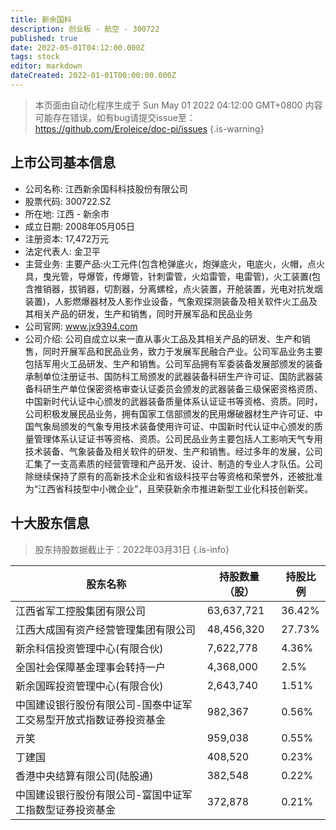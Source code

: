 ```yaml
---
title: 新余国科
description: 创业板 - 航空 - 300722
published: true
date: 2022-05-01T04:12:00.000Z
tags: stock
editor: markdown
dateCreated: 2022-01-01T00:00:00.000Z
---
```


> 本页面由自动化程序生成于 Sun May 01 2022 04:12:00 GMT+0800
> 内容可能存在错误，如有bug请提交issue至：https://github.com/Eroleice/doc-pi/issues
{.is-warning}

## 上市公司基本信息
- 公司名称: 江西新余国科科技股份有限公司
- 股票代码: 300722.SZ
- 所在地: 江西 - 新余市
- 成立日期: 2008年05月05日
- 注册资本: 17,472万元
- 法定代表人: 金卫平
- 主营业务: 主要产品:火工元件(包含枪弹底火，炮弹底火，电底火，火帽，点火具，曳光管，导爆管，传爆管，针刺雷管，火焰雷管，电雷管)，火工装置(包含推销器，拔销器，切割器，分离螺栓，点火装置，开舱装置，光电对抗发烟装置)，人影燃爆器材及人影作业设备，气象观探测装备及相关软件火工品及其相关产品的研发，生产和销售，同时开展军品和民品业务
- 公司官网: www.jx9394.com
- 公司介绍: 公司自成立以来一直从事火工品及其相关产品的研发、生产和销售，同时开展军品和民品业务，致力于发展军民融合产业。公司军品业务主要包括军用火工品研发、生产和销售。公司军品拥有军委装备发展部颁发的装备承制单位注册证书、国防科工局颁发的武器装备科研生产许可证、国防武器装备科研生产单位保密资格审查认证委员会颁发的武器装备三级保密资格资质、中国新时代认证中心颁发的武器装备质量体系认证证书等资格、资质。同时，公司积极发展民品业务，拥有国家工信部颁发的民用爆破器材生产许可证、中国气象局颁发的气象专用技术装备使用许可证、中国新时代认证中心颁发的质量管理体系认证证书等资格、资质。公司民品业务主要包括人工影响天气专用技术装备、气象装备及相关软件的研发、生产和销售。经过多年的发展，公司汇集了一支高素质的经营管理和产品开发、设计、制造的专业人才队伍。公司除继续保持了原有的高新技术企业和省级科技平台等资格和荣誉外，还被批准为“江西省科技型中小微企业”，且荣获新余市推进新型工业化科技创新奖。


## 十大股东信息
> 股东持股数据截止于：2022年03月31日
{.is-info}

| 股东名称 | 持股数量（股） | 持股比例 |
| --- | --- | --- |
| 江西省军工控股集团有限公司 | 63,637,721 | 36.42% |
| 江西大成国有资产经营管理集团有限公司 | 48,456,320 | 27.73% |
| 新余科信投资管理中心(有限合伙) | 7,622,778 | 4.36% |
| 全国社会保障基金理事会转持一户 | 4,368,000 | 2.5% |
| 新余国晖投资管理中心(有限合伙) | 2,643,740 | 1.51% |
| 中国建设银行股份有限公司-国泰中证军工交易型开放式指数证券投资基金 | 982,367 | 0.56% |
| 亓笑 | 959,038 | 0.55% |
| 丁建国 | 408,520 | 0.23% |
| 香港中央结算有限公司(陆股通) | 382,548 | 0.22% |
| 中国建设银行股份有限公司-富国中证军工指数型证券投资基金 | 372,878 | 0.21% |




